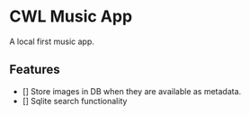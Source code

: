 # CWL Music App

A local first music app.

## Features

- [] Store images in DB when they are available as metadata.
- [] Sqlite search functionality
